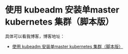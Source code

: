 # 使用 kubeadm 安装单master kubernetes 集群（脚本版）

具体可以看我博客，博客地址： 
- [使用 kubeadm 安装单master kubernetes 集群（脚本版）](https://zuozewei.blog.csdn.net/article/details/107419381)
